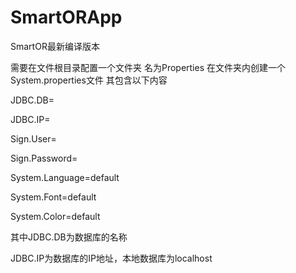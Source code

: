 # SmartORApp
SmartOR最新编译版本

需要在文件根目录配置一个文件夹 名为Properties
在文件夹内创建一个System.properties文件 其包含以下内容

JDBC.DB=

JDBC.IP=

Sign.User=

Sign.Password=

System.Language=default

System.Font=default

System.Color=default


其中JDBC.DB为数据库的名称

JDBC.IP为数据库的IP地址，本地数据库为localhost
